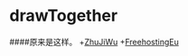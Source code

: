 drawTogether
============
####原来是这样。
+[ZhuJiWu](http://www.gmy.asia/drawTheMap "lll")
+[FreehostingEu](http://www.gavinblog.net/drawTheMap "have a try")
